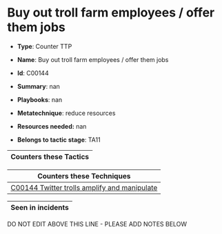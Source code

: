 # Buy out troll farm employees / offer them jobs

* **Type**: Counter TTP

* **Name**: Buy out troll farm employees / offer them jobs

* **Id**: C00144

* **Summary**: nan

* **Playbooks**: nan

* **Metatechnique**: reduce resources

* **Resources needed:** nan

* **Belongs to tactic stage**: TA11


| Counters these Tactics |
| ---------------------- |



| Counters these Techniques |
| ------------------------- |
| [C00144 Twitter trolls amplify and manipulate](../techniques/C00144.md) |



| Seen in incidents |
| ----------------- |


DO NOT EDIT ABOVE THIS LINE - PLEASE ADD NOTES BELOW